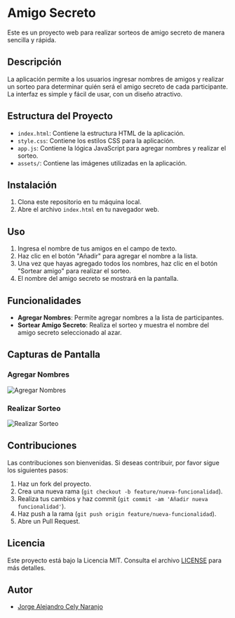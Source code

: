 # Amigo Secreto

Este es un proyecto web para realizar sorteos de amigo secreto de manera sencilla y rápida.

## Descripción

La aplicación permite a los usuarios ingresar nombres de amigos y realizar un sorteo para determinar quién será el amigo secreto de cada participante. La interfaz es simple y fácil de usar, con un diseño atractivo.

## Estructura del Proyecto


- `index.html`: Contiene la estructura HTML de la aplicación.
- `style.css`: Contiene los estilos CSS para la aplicación.
- `app.js`: Contiene la lógica JavaScript para agregar nombres y realizar el sorteo.
- `assets/`: Contiene las imágenes utilizadas en la aplicación.

## Instalación

1. Clona este repositorio en tu máquina local.
2. Abre el archivo `index.html` en tu navegador web.

## Uso

1. Ingresa el nombre de tus amigos en el campo de texto.
2. Haz clic en el botón "Añadir" para agregar el nombre a la lista.
3. Una vez que hayas agregado todos los nombres, haz clic en el botón "Sortear amigo" para realizar el sorteo.
4. El nombre del amigo secreto se mostrará en la pantalla.

## Funcionalidades

- **Agregar Nombres**: Permite agregar nombres a la lista de participantes.
- **Sortear Amigo Secreto**: Realiza el sorteo y muestra el nombre del amigo secreto seleccionado al azar.

## Capturas de Pantalla

### Agregar Nombres

![Agregar Nombres](assets/Agregar_Nombres.png)

### Realizar Sorteo

![Realizar Sorteo](assets/realizar-sorteo.png)

## Contribuciones

Las contribuciones son bienvenidas. Si deseas contribuir, por favor sigue los siguientes pasos:

1. Haz un fork del proyecto.
2. Crea una nueva rama (`git checkout -b feature/nueva-funcionalidad`).
3. Realiza tus cambios y haz commit (`git commit -am 'Añadir nueva funcionalidad'`).
4. Haz push a la rama (`git push origin feature/nueva-funcionalidad`).
5. Abre un Pull Request.

## Licencia

Este proyecto está bajo la Licencia MIT. Consulta el archivo [LICENSE](LICENSE) para más detalles.

## Autor

- [Jorge Alejandro Cely Naranjo](https://github.com/JalejandroCelyN1)


